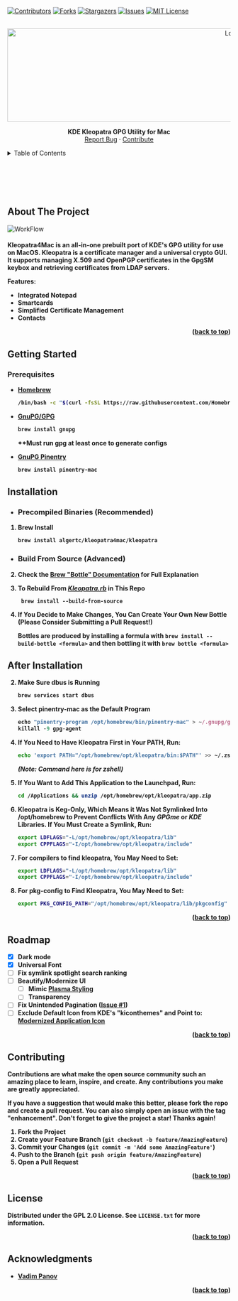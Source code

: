 

<a name="readme-top"></a>


[![Contributors][contributors-shield]][contributors-url]   [![Forks][forks-shield]][forks-url]   [![Stargazers][stars-shield]][stars-url] [![Issues][issues-shield]][issues-url]  [![MIT License][license-shield]][license-url]



<!-- PROJECT LOGO -->
<br />
<div align="center">
  <a href="https://github.com/algertc/kleopatra4mac">
    <img src="https://github.com/algertc/homebrew-kleopatra4mac/raw/main/images/kleo2_revised.png" alt="Logo" width="1000" height="210">
  </a>

  <p align="center">
      <p align="center">
    <span><strong>KDE Kleopatra GPG Utility for Mac</strong></span>
    <br />
    <a href="https://github.com/algertc/kleopatra4mac/issues">Report Bug</a>
    ·
    <a href="https://github.com/algertc/kleopatra4mac/pulls">Contribute</a>
  </p>
</div>



<!-- TABLE OF CONTENTS -->
<details>
  <summary>Table of Contents</summary>
  <ol>
    <li>
      <a href="#about-the-project">About The Project</a>
    </li>
    <li>
      <a href="#getting-started">Getting Started</a>
      <ul>
        <li><a href="#prerequisites">Prerequisites</a></li>
        <li><a href="#installation">Installation</a></li>
      </ul>
    </li>
    <li><a href="#roadmap">Roadmap</a></li>
    <li><a href="#contributing">Contributing</a></li>
    <li><a href="#license">License</a></li>
    <li><a href="#acknowledgments">Acknowledgments</a></li>
  </ol>
</details>


<br></br>
<br></br>

<!-- ABOUT THE PROJECT -->
## About The Project

![WorkFlow](https://raw.githubusercontent.com/algertc/kleopatra4mac/main/images/render.png "Workflow")

<h4>Kleopatra4Mac is an all-in-one prebuilt port of KDE's GPG utility for use on MacOS. Kleopatra is a certificate manager and a universal crypto GUI. It supports managing X.509 and OpenPGP certificates in the GpgSM keybox and retrieving certificates from LDAP servers.

<strong>Features:
* Integrated Notepad
* Smartcards
* Simplified Certificate Management
* Contacts

<p align="right">(<a href="#readme-top">back to top</a>)</p>




<!-- GETTING STARTED -->
## Getting Started


### Prerequisites

* [Homebrew](https://brew.sh/)
  ```sh
  /bin/bash -c "$(curl -fsSL https://raw.githubusercontent.com/Homebrew/install/HEAD/install.sh)"
  ```

* [GnuPG/GPG](https://www.gnupg.org/)
  ```sh
  brew install gnupg
  ```
  **Must run gpg at least once to generate configs

* [GnuPG Pinentry](https://www.gnupg.org/related_software/pinentry/index.html)
  ```sh
  brew install pinentry-mac
  ```

## Installation
* ### <strong>Precompiled Binaries (Recommended)</strong>

1. Brew Install

   ```sh
   brew install algertc/kleopatra4mac/kleopatra
   ```

  * ### Build From Source (Advanced)
2. Check the [Brew "Bottle" Documentation](https://docs.brew.sh/Bottles) for Full Explanation

3.  To Rebuild From [*Kleopatra.rb*](https://github.com/algertc/homebrew-kleopatra4mac/blob/main/kleopatra.rb)  in This Repo

	   `` brew install --build-from-source``
5.  If  You Decide to Make Changes, You Can Create Your Own New Bottle (**Please Consider Submitting  a  Pull Request!)**

	Bottles are produced by installing a formula with `brew install --build-bottle <formula>` and then bottling it with `brew bottle <formula>`

## After Installation

2. Make Sure dbus is Running
   ```sh
   brew services start dbus
   ```
3. Select <strong>pinentry-mac</strong> as the Default Program
   ```js
   echo "pinentry-program /opt/homebrew/bin/pinentry-mac" > ~/.gnupg/gpg-agent.conf
   killall -9 gpg-agent
   ```
4. If You Need to Have Kleopatra First in Your PATH, Run:
   ```sh
   echo 'export PATH="/opt/homebrew/opt/kleopatra/bin:$PATH"' >> ~/.zshrc
   ```
    ***(Note: Command here is for zshell)***

5. If You Want to Add This Application to the Launchpad, Run:
   ```sh
   cd /Applications && unzip /opt/homebrew/opt/kleopatra/app.zip
   ```

6. Kleopatra is Keg-Only, Which Means it Was Not Symlinked Into /opt/homebrew to Prevent Conflicts With Any *GPGme* or *KDE* Libraries. If You Must Create a Symlink, Run:
   ```sh
   export LDFLAGS="-L/opt/homebrew/opt/kleopatra/lib"
   export CPPFLAGS="-I/opt/homebrew/opt/kleopatra/include"
   ```

7. For compilers to find kleopatra, You May Need to Set:
   ```sh
   export LDFLAGS="-L/opt/homebrew/opt/kleopatra/lib"
   export CPPFLAGS="-I/opt/homebrew/opt/kleopatra/include"
   ```

8. For pkg-config to Find Kleopatra, You May Need to Set:
   ```sh
   export PKG_CONFIG_PATH="/opt/homebrew/opt/kleopatra/lib/pkgconfig"
   ```
<p align="right">(<a href="#readme-top">back to top</a>)</p>



<!-- ROADMAP -->
## Roadmap

- [x] Dark mode
- [x] Universal Font
- [ ] Fix symlink spotlight search ranking
- [ ] Beautify/Modernize UI
	- [ ] Mimic [Plasma Styling](https://kde.org/images/screenshots/kleopatra.png)
	- [ ] Transparency
- [ ] Fix Unintended Pagination ([Issue #1](https://github.com/algertc/homebrew-kleopatra4mac/issues/1))
- [ ] Exclude Default Icon from KDE's "kiconthemes" and Point to:  [Modernized Application Icon](https://github.com/algertc/homebrew-kleopatra4mac/blob/main/images/Icon.svg)

<p align="right">(<a href="#readme-top">back to top</a>)</p>



<!-- CONTRIBUTING -->
## Contributing

Contributions are what make the open source community such an amazing place to learn, inspire, and create. Any contributions you make are **greatly appreciated**.

If you have a suggestion that would make this better, please fork the repo and create a pull request. You can also simply open an issue with the tag "enhancement".
Don't forget to give the project a star! Thanks again!

1. Fork the Project
2. Create your Feature Branch (`git checkout -b feature/AmazingFeature`)
3. Commit your Changes (`git commit -m 'Add some AmazingFeature'`)
4. Push to the Branch (`git push origin feature/AmazingFeature`)
5. Open a Pull Request

<p align="right">(<a href="#readme-top">back to top</a>)</p>



<!-- LICENSE -->
## License

Distributed under the GPL 2.0 License. See `LICENSE.txt` for more information.

<p align="right">(<a href="#readme-top">back to top</a>)</p>

<!-- ACKNOWLEDGMENTS -->
## Acknowledgments

* [Vadim Panov](https://www.linkedin.com/in/vadim-panov-55a5a036)

<p align="right">(<a href="#readme-top">back to top</a>)</p>

[contributors-shield]: https://img.shields.io/github/contributors/algertc/kleopatra4mac.svg?style=for-the-badge
[contributors-url]: https://github.com/algertc/kleopatra4mac/graphs/contributors
[forks-shield]: https://img.shields.io/github/forks/algertc/kleopatra4mac.svg?style=for-the-badge
[forks-url]: https://github.com/algertc/kleopatra4mac/network/members
[stars-shield]: https://img.shields.io/github/stars/algertc/kleopatra4mac.svg?style=for-the-badge
[stars-url]: https://github.com/algertc/kleopatra4mac/stargazers
[issues-shield]: https://img.shields.io/github/issues/algertc/kleopatra4mac.svg?style=for-the-badge
[issues-url]: https://github.com/algertc/kleopatra4mac/issues
[license-shield]: https://img.shields.io/github/license/algertc/kleopatra4mac.svg?style=for-the-badge
[license-url]: https://github.com/algertc/kleopatra4mac/blob/master/LICENSE.txt
